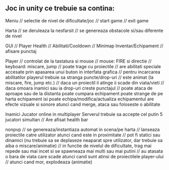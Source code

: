 ## Joc in unity ce trebuie sa contina:

Meniu
    // selectie de nivel de dificultate/joc
    // start game
    // exit game

Harta
    // se deruleaza la nesfarsit
    // se genereaza obstacole si/sau diferente de nivel
    
GUI
    // Player Health
    // Abilitati/Cooldown
    // Minimap
    Inventar/Echipament
    // afisare punctaj
    
Player
    // controlat de la tastatura si mouse
    // mouse: FIRE si directie
    // keyboard: miscare, jump
    // poate trage cu proiectile
    // are abilitati speciale accesate prin apasarea unui buton in interfata grafica
    // pentru incarcarea abilitatilor playerul trebuie sa stranga puncte/drop-uri
    // este animat (la miscare, fire, jump etc.)
    // daca un proiectil il atinge ii scade din viata/vieti
    // daca omoara inamici sau ia drop-uri creste punctajul
    // poate ataca de aproape sau de la distanta
    poate cumpara echipament
    poate strange de pe harta echipament
    isi poate echipa/modifica/actualiza echipamentul
    are efecte vizuale si sonore atunci cand merge, ataca sau foloseste o abilitate
    
Inamici
    Jucator online in multiplayer
    Serverul trebuie sa accepte cel putin 5 jucatori simultan
    // Are afisat health bar

nonpvp
    // se genereaza/instantiaza automat in scena/pe harta
    // lanseaza proiectile catre utilizator atunci cand este in proximitate
    // pot fi statici sau dinamici (nu trebuie sa se deplaseze neaparat spre utilizator, dar trebuie sa aiba o miscare/animatie)
    // in functie de nivelul de dificultate, trag mai repede sau mai incet si se spawneaza mai multi sau mai putini
    // au atasata o bara de viata care scade atunci cand sunt atinsi de proiectilele player-ului
    // atunci cand mor, explodeaza (animatie)

